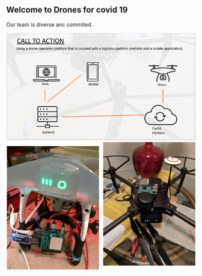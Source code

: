 ## Welcome to Drones for covid 19

Our team is diverse anc commited.

 ![image2.png](image2.png)
  ![image2.png](image1.png)

```
